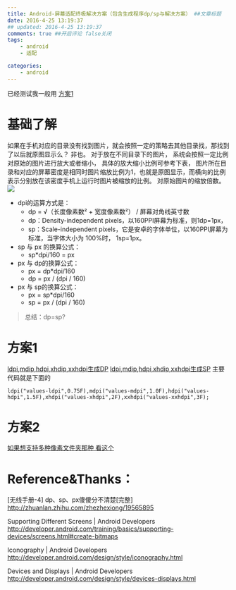 ```yaml
---
title: Android-屏幕适配终极解决方案（包含生成程序dp/sp与解决方案） ##文章标题
date: 2016-4-25 13:19:37
## updated: 2016-4-25 13:19:37
comments: true ##开启评论 false关闭
tags:
    - android
    - 适配

categories:
    - android
---
```

已经测试我一般用 [方案1](#way2)

<!-- more -->

# 基础了解

如果在手机对应的目录没有找到图片，就会按照一定的策略去其他目录找，那找到了以后就原图显示么？ 非也。
对于放在不同目录下的图片， 系统会按照一定比例对原始的图片进行放大或者缩小， 具体的放大缩小比例可参考下表， 图片所在目录和对应的屏幕密度是相同时图片缩放比例为1，也就是原图显示，而横向的比例表示分别放在该密度手机上运行时图片被缩放的比例。
对原始图片的缩放倍数。
![](https://ww3.sinaimg.cn/large/006tNbRwly1fcj5r2ltxqj30nn0c474l.jpg)

* dpi的运算方式是：
    * dp = √（长度像素数² + 宽度像素数²） / 屏幕对角线英寸数
    * dp：Density-independent pixels，以160PPI屏幕为标准，则1dp=1px，
    * sp：Scale-independent pixels，它是安卓的字体单位，以160PPI屏幕为标准，当字体大小为 100%时， 1sp=1px。
* sp 与 px 的换算公式：
    * sp*dpi/160 = px
* px 与 dp的换算公式：
    * px = dp*dpi/160
    * dp = px / (dpi / 160)
* px 与 sp的换算公式：
    * px = sp*dpi/160
    * sp = px / (dpi / 160)

> 总结：dp=sp?

<a id="way2"></a>
# 方案1
[ldpi,mdip,hdpi,xhdip,xxhdpi生成DP](https://github.com/luhaoaimama1/JavaZone/blob/master/JavaTest_Zone/src/%E9%80%82%E9%85%8D/MakeXml_Dp.java)
[ldpi,mdip,hdpi,xhdip,xxhdpi生成SP](https://github.com/luhaoaimama1/JavaZone/blob/master/JavaTest_Zone/src/%E9%80%82%E9%85%8D/MakeXml_Sp.java)
主要代码就是下面的
```
ldpi("values-ldpi",0.75F),mdpi("values-mdpi",1.0F),hdpi("values-hdpi",1.5F),xhdpi("values-xhdpi",2F),xxhdpi("values-xxhdpi",3F);
```
# 方案2

[如果想支持多种像素文件夹那种 看这个](https://github.com/luhaoaimama1/JavaZone/blob/master/JavaTest_Zone/src/%E9%80%82%E9%85%8D/MakeXml_AccurateSize.java)
 
 
# Reference&Thanks：
 
 [无线手册-4] dp、sp、px傻傻分不清楚[完整] 
 http://zhuanlan.zhihu.com/zhezhexiong/19565895
 
 Supporting Different Screens | Android Developers
 http://developer.android.com/training/basics/supporting-devices/screens.html#create-bitmaps
 
 Iconography | Android Developers
 http://developer.android.com/design/style/iconography.html
 
 Devices and Displays | Android Developers
 http://developer.android.com/design/style/devices-displays.html